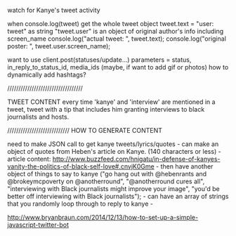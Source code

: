watch for Kanye's tweet activity

when console.log(tweet) get the whole tweet object
tweet.text = "user: tweet" as string
"tweet.user" is an object of original author's info including screen_name
console.log("actual tweet: ", tweet.text);
			console.log("original poster: ", tweet.user.screen_name);

want to use client.post(statuses/update...)
	parameters = status, in_reply_to_status_id, media_ids (maybe, if want to add gif or photos)
	how to dynamically add hashtags?

//////////////////////////////////

TWEET CONTENT
every time 'kanye' and 'interview' are mentioned in a tweet, tweet with a tip that includes him granting interviews to black journalists and hosts.

////////////////////////////
HOW TO GENERATE CONTENT

need to make JSON call to get kanye tweets/lyrics/quotes
	- can make an object of quotes from Heben's article on Kanye. (140 characters or less)
		- article content: http://www.buzzfeed.com/hnigatu/in-defense-of-kanyes-vanity-the-politics-of-black-self-love#.cnvjK0Gme
	- then have another object of things to say to kanye ("go hang out with @hebenrants and @brokeymcpoverty on @anotherround", "@anotherround cures all", "interviewing with Black journalists might improve your image", "you'd be better off interviewing with Black journalists");
	- can have an array of strings that you randomly loop through to reply to kanye
		- 


http://www.bryanbraun.com/2014/12/13/how-to-set-up-a-simple-javascript-twitter-bot
